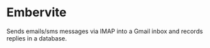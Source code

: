 Embervite
=================

Sends emails/sms messages via IMAP into a Gmail inbox and records replies in a database.



